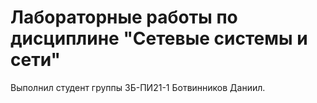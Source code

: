 # Лабораторные работы по дисциплине "Сетевые системы и сети"
Выполнил студент группы ЗБ-ПИ21-1 Ботвинников Даниил.
